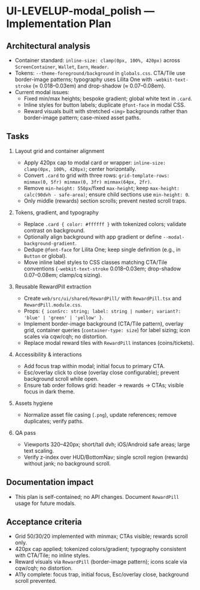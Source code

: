 # UI-LEVELUP-modal_polish — Implementation Plan

## Architectural analysis
- Container standard: `inline-size: clamp(0px, 100%, 420px)` across `ScreenContainer`, `Wallet`, `Earn`, `Header`.
- Tokens: `--theme-foreground/background` in `globals.css`. CTA/Tile use border-image patterns; typography uses Lilita One with `-webkit-text-stroke` (≈ 0.018–0.03em) and drop-shadow (≈ 0.07–0.08em).
- Current modal issues:
  - Fixed min/max heights; bespoke gradient; global white text in `.card`.
  - Inline styles for button labels; duplicate `@font-face` in modal CSS.
  - Reward visuals built with stretched `<img>` backgrounds rather than border-image pattern; case-mixed asset paths.

## Tasks
1. Layout grid and container alignment
   - Apply 420px cap to modal card or wrapper: `inline-size: clamp(0px, 100%, 420px)`; center horizontally.
   - Convert `.card` to grid with three rows: `grid-template-rows: minmax(0, 5fr) minmax(0, 3fr) minmax(64px, 2fr)`.
   - Remove `min-height: 550px`/fixed `max-height`; keep `max-height: calc(90dvh - safe-area)`; ensure child sections use `min-height: 0`.
   - Only middle (rewards) section scrolls; prevent nested scroll traps.

2. Tokens, gradient, and typography
   - Replace `.card { color: #ffffff }` with tokenized colors; validate contrast on background.
   - Optionally align background with app gradient or define `--modal-background-gradient`.
   - Dedupe `@font-face` for Lilita One; keep single definition (e.g., in `Button` or global).
   - Move inline label styles to CSS classes matching CTA/Tile conventions (`-webkit-text-stroke` 0.018–0.03em; drop-shadow 0.07–0.08em; clamp/cq sizing).

3. Reusable RewardPill extraction
   - Create `web/src/ui/shared/RewardPill/` with `RewardPill.tsx` and `RewardPill.module.css`.
   - Props: `{ iconSrc: string; label: string | number; variant?: 'blue' | 'green' | 'yellow' }`.
   - Implement border-image background (CTA/Tile pattern), overlay grid, container queries (`container-type: size`) for label sizing; icon scales via cqw/cqh; no distortion.
   - Replace modal reward tiles with `RewardPill` instances (coins/tickets).

4. Accessibility & interactions
   - Add focus trap within modal; initial focus to primary CTA.
   - Esc/overlay click to close (overlay close configurable); prevent background scroll while open.
   - Ensure tab order follows grid: header → rewards → CTAs; visible focus in dark theme.

5. Assets hygiene
   - Normalize asset file casing (`.png`), update references; remove duplicates; verify paths.

6. QA pass
   - Viewports 320–420px; short/tall dvh; iOS/Android safe areas; large text scaling.
   - Verify z-index over HUD/BottomNav; single scroll region (rewards) without jank; no background scroll.

## Documentation impact
- This plan is self-contained; no API changes. Document `RewardPill` usage for future modals.

## Acceptance criteria
- Grid 50/30/20 implemented with minmax; CTAs visible; rewards scroll only.
- 420px cap applied; tokenized colors/gradient; typography consistent with CTA/Tile; no inline styles.
- Reward visuals via `RewardPill` (border-image pattern); icons scale via cqw/cqh; no distortion.
- A11y complete: focus trap, initial focus, Esc/overlay close, background scroll prevented.


